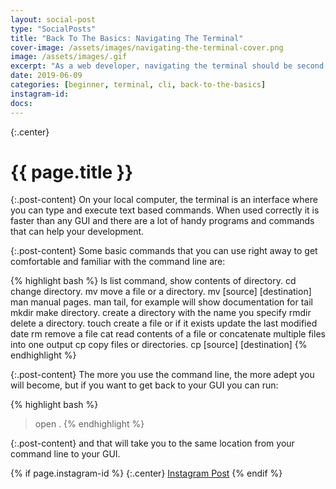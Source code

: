```yaml
---
layout: social-post
type: "SocialPosts"
title: "Back To The Basics: Navigating The Terminal"
cover-image: /assets/images/navigating-the-terminal-cover.png
image: /assets/images/.gif
excerpt: "As a web developer, navigating the terminal should be second nature."
date: 2019-06-09
categories: [beginner, terminal, cli, back-to-the-basics]
instagram-id: 
docs: 
---
```

{:.center}
# {{ page.title }}

{:.post-content}
On your local computer, the terminal is an interface where you can type
and execute text based commands. When used correctly it is faster than any GUI
and there are a lot of handy programs and commands that can help your development.

{:.post-content}
Some basic commands that you can use right away to get comfortable and familiar with
the command line are:

{% highlight bash %}
ls          list command, show contents of directory.
cd          change directory.
mv          move a file or a directory. mv [source] [destination]
man         manual pages. man tail, for example will show documentation for tail
mkdir       make directory. create a directory with the name you specify
rmdir       delete a directory.
touch       create a file or if it exists update the last modified date
rm          remove a file
cat         read contents of a file or concatenate multiple files into one output
cp          copy files or directories. cp [source] [destination]
{% endhighlight %}

{:.post-content}
The more you use the command line, the more adept you will become, but if you 
want to get back to your GUI you can run:

{% highlight bash %}
> open .
{% endhighlight %}

{:.post-content}
and that will take you to the same location from your command line to your GUI.

{% if page.instagram-id %}
{:.center}
<a class="insta-link" href="https://www.instagram.com/p/{{page.instagram-id}}" target="_blank">Instagram Post</a>
{% endif %}
